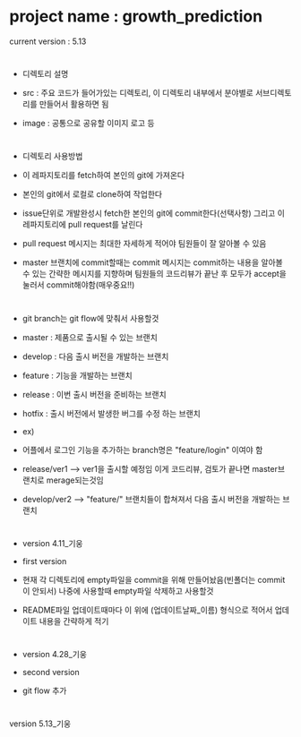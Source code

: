 # project name : growth_prediction

current version : 5.13

#
* 디렉토리 설명

* src : 주요 코드가 들어가있는 디렉토리, 이 디렉토리 내부에서 분야별로 서브디렉토리를 만들어서 활용하면 됨

* image : 공통으로 공유할 이미지 로고 등


#

#
* 디렉토리 사용방법

* 이 레파지토리를 fetch하여 본인의 git에 가져온다

* 본인의 git에서 로컬로 clone하여 작업한다

* issue단위로 개발완성시 fetch한 본인의 git에 commit한다(선택사항) 그리고 이 레파지토리에 pull request를 날린다

* pull request 메시지는 최대한 자세하게 적어야 팀원들이 잘 알아볼 수 있음

* master 브랜치에 commit할때는 commit 메시지는 commit하는 내용을 알아볼 수 있는 간략한 메시지를 지향하며 팀원들의 코드리뷰가 끝난 후 모두가 accept을 눌러서 commit해야함(매우중요!!)
#

#
* git branch는 git flow에 맞춰서 사용할것 

* master : 제품으로 출시될 수 있는 브랜치
* develop : 다음 출시 버전을 개발하는 브랜치
* feature : 기능을 개발하는 브랜치
* release : 이번 출시 버전을 준비하는 브랜치
* hotfix : 출시 버전에서 발생한 버그를 수정 하는 브랜치

* ex)
* 어플에서 로그인 기능을 추가하는 branch명은 "feature/login" 이여야 함
* release/ver1 --> ver1을 출시할 예정임 이게 코드리뷰, 검토가 끝나면 master브랜치로 merage되는것임
* develop/ver2 --> "feature/" 브랜치들이 합쳐져서 다음 출시 버전을 개발하는 브랜치

#

#
* version 4.11_기웅

* first version

* 현재 각 디렉토리에 empty파일을 commit을 위해 만들어놨음(빈폴더는 commit이 안되서) 나중에 사용할때 empty파일 삭제하고 사용할것

* README파일 업데이트때마다 이 위에 (업데이트날짜\_이름) 형식으로 적어서 업데이트 내용을 간략하게 적기

#

#
* version 4.28_기웅

* second version

* git flow 추가
#

#
version 5.13_기웅

